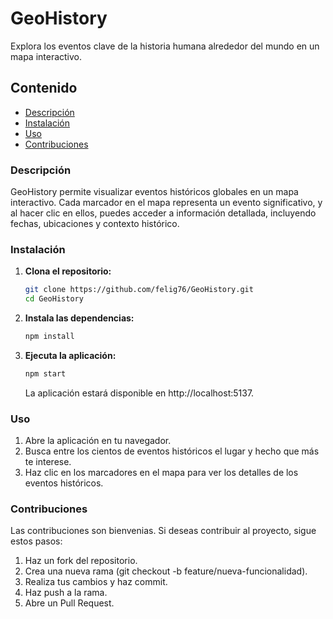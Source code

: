 # GeoHistory

Explora los eventos clave de la historia humana alrededor del mundo en un mapa interactivo.

## Contenido

- [Descripción](#descripción)
- [Instalación](#instalación)
- [Uso](#uso)
- [Contribuciones](#contribuciones)

### Descripción

GeoHistory permite visualizar eventos históricos globales en un mapa interactivo. Cada marcador en el mapa representa un evento significativo, y al hacer clic en ellos, puedes acceder a información detallada, incluyendo fechas, ubicaciones y contexto histórico.

### Instalación

1. **Clona el repositorio:**

   ```bash
   git clone https://github.com/felig76/GeoHistory.git
   cd GeoHistory

   ```

2. **Instala las dependencias:**

   ```bash
   npm install
   ```

3. **Ejecuta la aplicación:**

   ```bash
   npm start
   ```
   La aplicación estará disponible en http://localhost:5137.

### Uso

1. Abre la aplicación en tu navegador.
2. Busca entre los cientos de eventos históricos el lugar y hecho que más te interese.
3. Haz clic en los marcadores en el mapa para ver los detalles de los eventos históricos.

### Contribuciones

Las contribuciones son bienvenias. Si deseas contribuir al proyecto, sigue estos pasos:

1. Haz un fork del repositorio.
2. Crea una nueva rama (git checkout -b feature/nueva-funcionalidad).
3. Realiza tus cambios y haz commit.
4. Haz push a la rama.
5. Abre un Pull Request.

